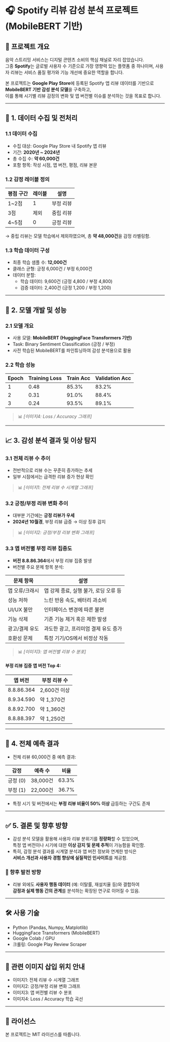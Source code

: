 # 🎧 Spotify 리뷰 감성 분석 프로젝트 (MobileBERT 기반)

## 📌 프로젝트 개요

음악 스트리밍 서비스는 디지털 콘텐츠 소비의 핵심 채널로 자리 잡았습니다.  
그중 **Spotify**는 글로벌 사용자 수 기준으로 가장 영향력 있는 플랫폼 중 하나이며, 사용자 리뷰는 서비스 품질 평가와 기능 개선에 중요한 역할을 합니다.

본 프로젝트는 **Google Play Store**에 등록된 Spotify 앱 리뷰 데이터를 기반으로  
**MobileBERT 기반 감성 분석 모델**을 구축하고,  
이를 통해 시기별 리뷰 감정의 변화 및 앱 버전별 이슈를 분석하는 것을 목표로 합니다.

---

## 📂 1. 데이터 수집 및 전처리

### 1.1 데이터 수집

- 수집 대상: Google Play Store 내 Spotify 앱 리뷰  
- 기간: **2020년 ~ 2024년**
- 총 수집 수: **약 60,000건**
- 포함 항목: 작성 시점, 앱 버전, 평점, 리뷰 본문

### 1.2 감정 레이블 정의

| 평점 구간 | 레이블 | 설명       |
|-----------|--------|------------|
| 1~2점     | 1      | 부정 리뷰 |
| 3점       | 제외   | 중립 리뷰 |
| 4~5점     | 0      | 긍정 리뷰 |

→ 중립 리뷰는 모델 학습에서 제외하였으며, 총 **약 48,000건**을 감정 라벨링함.

### 1.3 학습 데이터 구성

- 최종 학습 샘플 수: **12,000건**
- 클래스 균형: 긍정 6,000건 / 부정 6,000건
- 데이터 분할:
  - 학습 데이터: 9,600건 (긍정 4,800 / 부정 4,800)
  - 검증 데이터: 2,400건 (긍정 1,200 / 부정 1,200)

---

## 🤖 2. 모델 개발 및 성능

### 2.1 모델 개요

- 사용 모델: **MobileBERT (HuggingFace Transformers 기반)**
- Task: Binary Sentiment Classification (긍정 / 부정)
- 사전 학습된 MobileBERT를 파인튜닝하여 감성 분석용으로 활용

### 2.2 학습 성능

| Epoch | Training Loss | Train Acc | Validation Acc |
|-------|----------------|-----------|----------------|
| 1     | 0.48           | 85.3%     | 83.2%          |
| 2     | 0.31           | 91.0%     | 88.4%          |
| 3     | 0.24           | 93.5%     | 89.1%          |

> 📊 *[이미지4: Loss / Accuracy 그래프]*

---

## 📈 3. 감성 분석 결과 및 이상 탐지

### 3.1 전체 리뷰 수 추이

- 전반적으로 리뷰 수는 꾸준히 증가하는 추세
- 일부 시점에서는 급격한 리뷰 증가 현상 확인

> 📊 *[이미지1: 전체 리뷰 수 시계열 그래프]*

### 3.2 긍정/부정 리뷰 변화 추이

- 대부분 기간에는 **긍정 리뷰가 우세**
- **2024년 10월경**, 부정 리뷰 급증 → 이상 징후 감지

> 📊 *[이미지2: 긍정/부정 리뷰 변화 그래프]*

### 3.3 앱 버전별 부정 리뷰 집중도

- **버전 8.8.86.364**에서 부정 리뷰 집중 발생
- 버전별 주요 문제 항목 분석:

| 문제 항목        | 설명 |
|------------------|------|
| 앱 오류/크래시   | 앱 강제 종료, 실행 불가, 로딩 오류 등 |
| 성능 저하        | 느린 반응 속도, 배터리 과소비 |
| UI/UX 불만       | 인터페이스 변경에 따른 불편 |
| 기능 삭제        | 기존 기능 제거 혹은 제한 발생 |
| 광고/결제 유도   | 과도한 광고, 프리미엄 결제 유도 증가 |
| 호환성 문제      | 특정 기기/OS에서 비정상 작동 |

> 📊 *[이미지3: 앱 버전별 리뷰 수 분포]*

#### 부정 리뷰 집중 앱 버전 Top 4:

| 앱 버전      | 부정 리뷰 수 |
|--------------|--------------|
| 8.8.86.364   | 2,600건 이상 |
| 8.9.34.590   | 약 1,370건   |
| 8.8.92.700   | 약 1,360건   |
| 8.8.88.397   | 약 1,250건   |

---

## 🧠 4. 전체 예측 결과

- 전체 리뷰 60,000건 중 예측 결과:

| 감정       | 예측 수  | 비율     |
|------------|----------|----------|
| 긍정 (0)   | 38,000건 | 63.3%    |
| 부정 (1)   | 22,000건 | 36.7%    |

- 특정 시기 및 버전에서는 **부정 리뷰 비율이 50% 이상** 급등하는 구간도 존재

---

## ✅ 5. 결론 및 향후 방향

- 감성 분석 모델을 활용해 사용자 리뷰 분위기를 **정량화**할 수 있었으며,  
  특정 앱 버전이나 시기에 대한 **이상 감지 및 문제 추적**이 가능함을 확인함.
- 특히, 감정 분석 결과를 시계열 분석과 앱 버전 정보와 연계한 방식은  
  **서비스 개선과 사용자 경험 향상에 실질적인 인사이트**를 제공함.

### 🔭 향후 발전 방향

- 리뷰 외에도 **사용자 행동 데이터** (예: 이탈률, 재설치율 등)와 결합하여  
  **감정과 실제 행동 간의 관계**를 분석하는 확장된 연구로 이어질 수 있음.

---

## 🛠 사용 기술

- Python (Pandas, Numpy, Matplotlib)
- HuggingFace Transformers (MobileBERT)
- Google Colab / GPU
- 크롤링: Google Play Review Scraper

---

## 📎 관련 이미지 삽입 위치 안내

- 이미지1: 전체 리뷰 수 시계열 그래프
- 이미지2: 긍정/부정 리뷰 변화 그래프
- 이미지3: 앱 버전별 리뷰 수 분포
- 이미지4: Loss / Accuracy 학습 곡선

---

## 📌 라이선스

본 프로젝트는 MIT 라이선스를 따릅니다.
